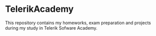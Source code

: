 TelerikAcademy
==============
This repository contains my homeworks, exam preparation and projects during my study in Telerik Sofware Academy.
